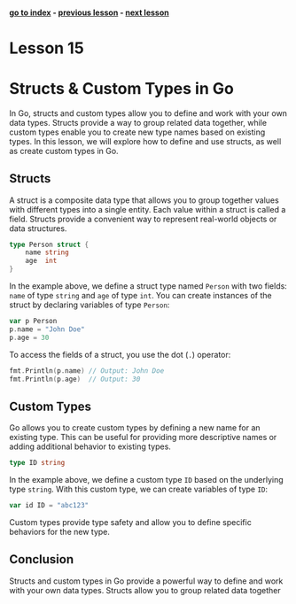 #### [go to index](https://github.com/KerimCETINBAS/golang) - [previous lesson](https://github.com/KerimCETINBAS/golang/tree/lesson_14) - [next lesson](https://github.com/KerimCETINBAS/golang/tree/lesson_16)

&#10;

# Lesson 15

# Structs & Custom Types in Go

In Go, structs and custom types allow you to define and work with your own data types. Structs provide a way to group related data together, while custom types enable you to create new type names based on existing types. In this lesson, we will explore how to define and use structs, as well as create custom types in Go.

## Structs

A struct is a composite data type that allows you to group together values with different types into a single entity. Each value within a struct is called a field. Structs provide a convenient way to represent real-world objects or data structures.

```go
type Person struct {
    name string
    age  int
}
```

In the example above, we define a struct type named `Person` with two fields: `name` of type `string` and `age` of type `int`. You can create instances of the struct by declaring variables of type `Person`:

```go
var p Person
p.name = "John Doe"
p.age = 30
```

To access the fields of a struct, you use the dot (`.`) operator:

```go
fmt.Println(p.name) // Output: John Doe
fmt.Println(p.age)  // Output: 30
```

## Custom Types

Go allows you to create custom types by defining a new name for an existing type. This can be useful for providing more descriptive names or adding additional behavior to existing types.

```go
type ID string
```

In the example above, we define a custom type `ID` based on the underlying type `string`. With this custom type, we can create variables of type `ID`:

```go
var id ID = "abc123"
```

Custom types provide type safety and allow you to define specific behaviors for the new type.

## Conclusion

Structs and custom types in Go provide a powerful way to define and work with your own data types. Structs allow you to group related data together
